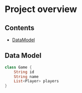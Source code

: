 # Project overview
## Contents

- [DataModel](#DataModel)

## Data Model
```dart
class Game {
    String id
    String name
    List<Player> players
}
```
